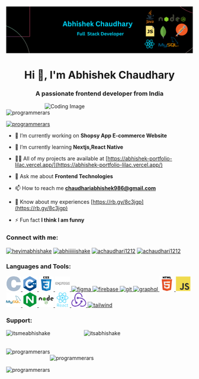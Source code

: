 ![logo](https://github.com/Programmerars/Programmerarss/blob/main/Abhishek%20Chaudhary.png)
<h1 align="center">Hi 👋, I'm Abhishek Chaudhary</h1>
<h3 align="center">A passionate frontend developer from India</h3>

<img  align="right" src="https://user-images.githubusercontent.com/55389276/140866485-8fb1c876-9a8f-4d6a-98dc-08c4981eaf70.gif" alt="Coding Image" width="400"/>

<p align="left"> <img src="https://komarev.com/ghpvc/?username=programmerars&label=Profile%20views&color=0e75b6&style=flat" alt="programmerars" /> </p>

<p align="left"> <a href="https://github.com/ryo-ma/github-profile-trophy"><img src="https://github-profile-trophy.vercel.app/?username=programmerars" alt="programmerars" /></a> </p>

- 🔭 I’m currently working on **Shopsy App E-commerce Website**

- 🌱 I’m currently learning **Nextjs,React Native**

- 👨‍💻 All of my projects are available at [https://abhishek-portfolio-lilac.vercel.app/](https://abhishek-portfolio-lilac.vercel.app/)

- 💬 Ask me about **Frontend Technologies**

- 📫 How to reach me **chaudhariabhishek986@gmail.com**

- 📄 Know about my experiences [https://rb.gy/8c3jgp](https://rb.gy/8c3jgp)

- ⚡ Fun fact **I think I am funny**

<h3 align="left">Connect with me:</h3>
<p align="left">
<a href="https://linkedin.com/in/heyimabhishake" target="blank"><img align="center" src="https://raw.githubusercontent.com/rahuldkjain/github-profile-readme-generator/master/src/images/icons/Social/linked-in-alt.svg" alt="heyimabhishake" height="30" width="40" /></a>
<a href="https://instagram.com/abhiiiiiishake" target="blank"><img align="center" src="https://raw.githubusercontent.com/rahuldkjain/github-profile-readme-generator/master/src/images/icons/Social/instagram.svg" alt="abhiiiiiishake" height="30" width="40" /></a>
<a href="https://www.codechef.com/users/achaudhari1212" target="blank"><img align="center" src="https://cdn.jsdelivr.net/npm/simple-icons@3.1.0/icons/codechef.svg" alt="achaudhari1212" height="30" width="40" /></a>
<a href="https://www.leetcode.com/achaudhari1212" target="blank"><img align="center" src="https://raw.githubusercontent.com/rahuldkjain/github-profile-readme-generator/master/src/images/icons/Social/leet-code.svg" alt="achaudhari1212" height="30" width="40" /></a>
</p>

<h3 align="left">Languages and Tools:</h3>
<p align="left"> <a href="https://www.cprogramming.com/" target="_blank" rel="noreferrer"> <img src="https://raw.githubusercontent.com/devicons/devicon/master/icons/c/c-original.svg" alt="c" width="40" height="40"/> </a> <a href="https://www.w3schools.com/cpp/" target="_blank" rel="noreferrer"> <img src="https://raw.githubusercontent.com/devicons/devicon/master/icons/cplusplus/cplusplus-original.svg" alt="cplusplus" width="40" height="40"/> </a> <a href="https://www.w3schools.com/css/" target="_blank" rel="noreferrer"> <img src="https://raw.githubusercontent.com/devicons/devicon/master/icons/css3/css3-original-wordmark.svg" alt="css3" width="40" height="40"/> </a> <a href="https://expressjs.com" target="_blank" rel="noreferrer"> <img src="https://raw.githubusercontent.com/devicons/devicon/master/icons/express/express-original-wordmark.svg" alt="express" width="40" height="40"/> </a> <a href="https://www.figma.com/" target="_blank" rel="noreferrer"> <img src="https://www.vectorlogo.zone/logos/figma/figma-icon.svg" alt="figma" width="40" height="40"/> </a> <a href="https://firebase.google.com/" target="_blank" rel="noreferrer"> <img src="https://www.vectorlogo.zone/logos/firebase/firebase-icon.svg" alt="firebase" width="40" height="40"/> </a> <a href="https://git-scm.com/" target="_blank" rel="noreferrer"> <img src="https://www.vectorlogo.zone/logos/git-scm/git-scm-icon.svg" alt="git" width="40" height="40"/> </a> <a href="https://graphql.org" target="_blank" rel="noreferrer"> <img src="https://www.vectorlogo.zone/logos/graphql/graphql-icon.svg" alt="graphql" width="40" height="40"/> </a> <a href="https://www.w3.org/html/" target="_blank" rel="noreferrer"> <img src="https://raw.githubusercontent.com/devicons/devicon/master/icons/html5/html5-original-wordmark.svg" alt="html5" width="40" height="40"/> </a> <a href="https://developer.mozilla.org/en-US/docs/Web/JavaScript" target="_blank" rel="noreferrer"> <img src="https://raw.githubusercontent.com/devicons/devicon/master/icons/javascript/javascript-original.svg" alt="javascript" width="40" height="40"/> </a> <a href="https://www.mysql.com/" target="_blank" rel="noreferrer"> <img src="https://raw.githubusercontent.com/devicons/devicon/master/icons/mysql/mysql-original-wordmark.svg" alt="mysql" width="40" height="40"/> </a> <a href="https://www.nginx.com" target="_blank" rel="noreferrer"> <img src="https://raw.githubusercontent.com/devicons/devicon/master/icons/nginx/nginx-original.svg" alt="nginx" width="40" height="40"/> </a> <a href="https://nodejs.org" target="_blank" rel="noreferrer"> <img src="https://raw.githubusercontent.com/devicons/devicon/master/icons/nodejs/nodejs-original-wordmark.svg" alt="nodejs" width="40" height="40"/> </a> <a href="https://reactjs.org/" target="_blank" rel="noreferrer"> <img src="https://raw.githubusercontent.com/devicons/devicon/master/icons/react/react-original-wordmark.svg" alt="react" width="40" height="40"/> </a> <a href="https://redux.js.org" target="_blank" rel="noreferrer"> <img src="https://raw.githubusercontent.com/devicons/devicon/master/icons/redux/redux-original.svg" alt="redux" width="40" height="40"/> </a> <a href="https://tailwindcss.com/" target="_blank" rel="noreferrer"> <img src="https://www.vectorlogo.zone/logos/tailwindcss/tailwindcss-icon.svg" alt="tailwind" width="40" height="40"/> </a> </p>

<h3 align="left">Support:</h3>
<p><a href="https://www.buymeacoffee.com/itsmeabhishake"> <img align="left" src="https://cdn.buymeacoffee.com/buttons/v2/default-yellow.png" height="50" width="210" alt="itsmeabhishake" /></a><a href="https://ko-fi.com/itsabhishake"> <img align="left" src="https://cdn.ko-fi.com/cdn/kofi3.png?v=3" height="50" width="210" alt="itsabhishake" /></a></p><br><br>

<p><img align="left" src="https://github-readme-stats.vercel.app/api/top-langs?username=programmerars&show_icons=true&locale=en&layout=compact" alt="programmerars" /></p>

<p>&nbsp;<img align="center" src="https://github-readme-stats.vercel.app/api?username=programmerars&show_icons=true&locale=en" alt="programmerars" /></p>

<p><img align="center" src="https://github-readme-streak-stats.herokuapp.com/?user=programmerars&" alt="programmerars" /></p>
